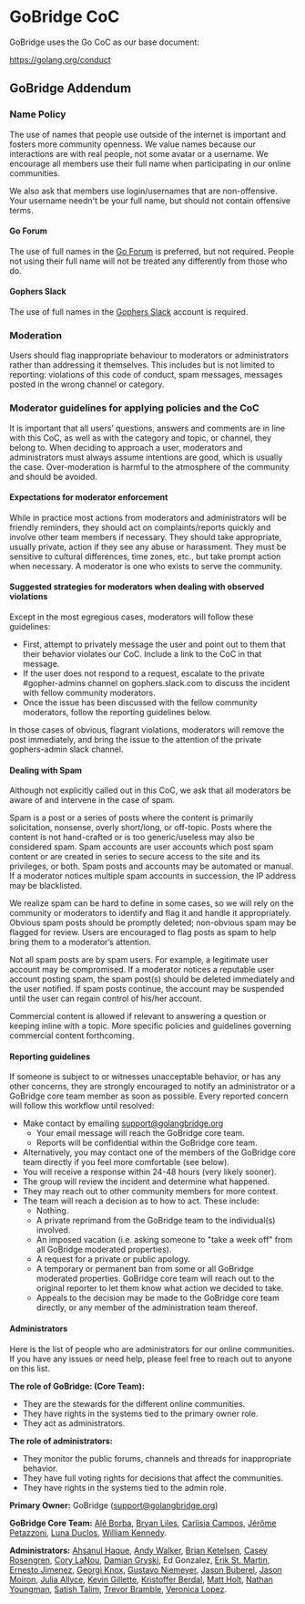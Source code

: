 # GoBridge CoC

GoBridge uses the Go CoC as our base document:

https://golang.org/conduct

## GoBridge Addendum

### Name Policy
The use of names that people use outside of the internet is important and fosters more community openness. We value names because our interactions are with real people, not some avatar or a username. We encourage all members use their full name when participating in our online communities.

We also ask that members use login/usernames that are non-offensive. Your username needn't be your full name, but should not contain offensive terms.

#### Go Forum
The use of full names in the [Go Forum](https://forum.golangbridge.org/) is preferred, but not required. People not using their full name will not be treated any differently from those who do.

#### Gophers Slack
The use of full names in the [Gophers Slack](https://gophersinvite.herokuapp.com/) account is required.

### Moderation
Users should flag inappropriate behaviour to moderators or administrators rather than addressing it themselves. This includes but is not limited to reporting: violations of this code of conduct, spam messages, messages posted in the wrong channel or category.

### Moderator guidelines for applying policies and the CoC
It is important that all users’ questions, answers and comments are in line with this CoC, as well as with the category and topic, or channel, they belong to. When deciding to approach a user, moderators and administrators must always assume intentions are good, which is usually the case. Over-moderation is harmful to the atmosphere of the community and should be avoided.

#### Expectations for moderator enforcement
While in practice most actions from moderators and administrators will be friendly reminders, they should act on complaints/reports quickly and involve other team members if necessary. They should take appropriate, usually private, action if they see any abuse or harassment. They must be sensitive to cultural differences, time zones, etc., but take prompt action when necessary. A moderator is one who exists to serve the community.

#### Suggested strategies for moderators when dealing with observed violations
Except in the most egregious cases, moderators will follow these guidelines:
- First, attempt to privately message the user and point out to them that their behavior violates our CoC. Include a link to the CoC in that message.
- If the user does not respond to a request, escalate to the private #gopher-admins channel on gophers.slack.com to discuss the incident with fellow community moderators.
- Once the issue has been discussed with the fellow community moderators, follow the reporting guidelines below.

In those cases of obvious, flagrant violations, moderators will remove the post immediately, and bring the issue to the attention of the private gophers-admin slack channel.

#### Dealing with Spam
Although not explicitly called out in this CoC, we ask that all moderators be aware of and intervene in the case of spam.

Spam is a post or a series of posts where the content is primarily solicitation, nonsense, overly short/long, or off-topic. Posts where the content is not hand-crafted or is too generic/useless may also be considered spam. Spam accounts are user accounts which post spam content or are created in series to secure access to the site and its privileges, or both. Spam posts and accounts may be automated or manual. If a moderator notices multiple spam accounts in succession, the IP address may be blacklisted.

We realize spam can be hard to define in some cases, so we will rely on the community or moderators to identify and flag it and handle it appropriately. Obvious spam posts should be promptly deleted; non-obvious spam may be flagged for review. Users are encouraged to flag posts as spam to help bring them to a moderator’s attention.

Not all spam posts are by spam users. For example, a legitimate user account may be compromised. If a moderator notices a reputable user account posting spam, the spam post(s) should be deleted immediately and the user notified. If spam posts continue, the account may be suspended until the user can regain control of his/her account.

Commercial content is allowed if relevant to answering a question or keeping inline with a topic. More specific policies and guidelines governing commercial content forthcoming.

#### Reporting guidelines
If someone is subject to or witnesses unacceptable behavior, or has any other concerns, they are strongly encouraged to notify an administrator or a GoBridge core team member as soon as possible. Every reported concern will follow this workflow until resolved:
- Make contact by emailing support@golangbridge.org
  - Your email message will reach the GoBridge core team.
  - Reports will be confidential within the GoBridge core team.
- Alternatively, you may contact one of the members of the GoBridge core team directly if you feel more comfortable (see below).
- You will receive a response within 24-48 hours (very likely sooner).
- The group will review the incident and determine what happened.
- They may reach out to other community members for more context.
- The team will reach a decision as to how to act. These include:
  - Nothing.
  - A private reprimand from the GoBridge team to the individual(s) involved.
  - An imposed vacation (i.e. asking someone to "take a week off" from all GoBridge moderated properties).
  - A request for a private or public apology.
  - A temporary or permanent ban from some or all GoBridge moderated properties. GoBridge core team will reach out to the original reporter to let them know what action we decided to take.
  - Appeals to the decision may be made to the GoBridge core team directly, or any member of the administration team thereof.


#### Administrators
Here is the list of people who are administrators for our online communities. If you have any issues or need help, please feel free to reach out to anyone on this list.

**The role of GoBridge: (Core Team):**
- They are the stewards for the different online communities.
- They have rights in the systems tied to the primary owner role.
- They act as administrators.

**The role of administrators:**
- They monitor the public forums, channels and threads for inappropriate behavior.
- They have full voting rights for decisions that affect the communities.
- They have rights in the systems tied to the admin role.

**Primary Owner:**
GoBridge (support@golangbridge.org)

**GoBridge Core Team:**
[Alê Borba](https://github.com/aleborba), [Bryan Liles](https://github.com/bryanl), [Carlisia Campos](https://github.com/carlisia), [Jérôme Petazzoni](https://github.com/jpetazzo), [Luna Duclos](https://github.com/PSG-Luna), [William Kennedy](https://github.com/ardan-bkennedy).

**Administrators:**
[Ahsanul Haque](https://github.com/ahsanulhaque), [Andy Walker](https://github.com/alaska), [Brian Ketelsen](https://github.com/bketelsen), [Casey Rosengren](https://github.com/caser), [Cory LaNou](https://github.com/corylanou), [Damian Gryski](https://github.com/dgryski), Ed Gonzalez, [Erik St. Martin](https://github.com/erikstmartin), [Ernesto Jimenez](https://github.com/ernesto-jimenez), [Georgi Knox](https://github.com/GeorgiCodes), [Gustavo Niemeyer](https://github.com/niemeyer), [Jason Buberel](https://github.com/jbuberel), [Jason Moiron](https://github.com/jmoiron), [Julia Allyce](https://github.com/julia-allyce), [Kevin Gillette](https://github.com/extemporalgenome), [Kristoffer Berdal](https://github.com/flexd), [Matt Holt](https://github.com/mholt), [Nathan Youngman](https://github.com/nathany), [Satish Talim](https://github.com/IndianGuru), [Trevor Bramble](https://github.com/TrevorBramble), [Veronica Lopez](https://github.com/Verolop).
